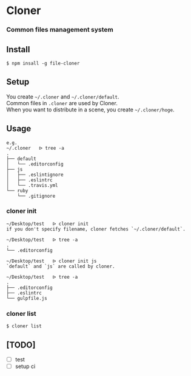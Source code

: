 # Cloner

### Common files management system

## Install
`$ npm insall -g file-cloner`

## Setup
You create `~/.cloner` and `~/.cloner/default`.   
Common files in `.cloner` are used by Cloner.   
When you want to distribute in a scene, you create `~/.cloner/hoge`.

## Usage
```
e.g.
~/.cloner   ᐅ tree -a
.
├── default
│   └── .editorconfig
├── js
│   ├── .eslintignore
│   ├── .eslintrc
│   └── .travis.yml
└── ruby
    └── .gitignore

```

### cloner init
```
~/Desktop/test   ᐅ cloner init   
if you don't specify filename, cloner fetches `~/.cloner/default`.

~/Desktop/test   ᐅ tree -a
.
└── .editorconfig

~/Desktop/test   ᐅ cloner init js
`default` and `js` are called by cloner.

~/Desktop/test   ᐅ tree -a
.
├── .editorconfig
├── .eslintrc
└── gulpfile.js

```

### cloner list
```
$ cloner list
```

## [TODO]
- [ ] test
- [ ] setup ci
